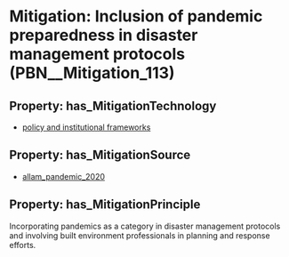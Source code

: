 # Mitigation: __Inclusion of pandemic preparedness in disaster management protocols__ (PBN__Mitigation_113)

## Property: has_MitigationTechnology

* [policy and institutional frameworks](../Technology/PBN__Technology_2976)

## Property: has_MitigationSource

* [allam_pandemic_2020](../Article/PBN__Article_147)

## Property: has_MitigationPrinciple

Incorporating pandemics as a category in disaster management protocols and involving built environment professionals in planning and response efforts.

